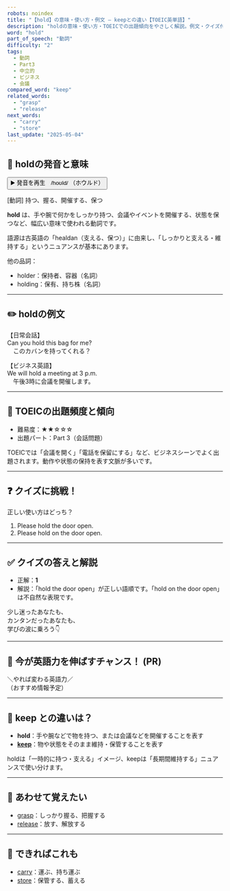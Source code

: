 ```yaml
---
robots: noindex
title: "【hold】の意味・使い方・例文 ― keepとの違い【TOEIC英単語】"
description: "holdの意味・使い方・TOEICでの出題傾向をやさしく解説。例文・クイズ付きでkeepとの違いもわかりやすく学べます。"
word: "hold"
part_of_speech: "動詞"
difficulty: "2"
tags:
  - 動詞
  - Part3
  - 中立的
  - ビジネス
  - 会議
compared_word: "keep"
related_words:
  - "grasp"
  - "release"
next_words:
  - "carry"
  - "store"
last_update: "2025-05-04"
---
```


## 🔰 holdの発音と意味

<button class="play-audio" onclick="playTTS('hold')">
  <span class="play-audio-main">
    ▶️ 発音を再生　/hoʊld/
  </span>
  <span class="play-audio-sub">
    （ホウルド）
  </span>
</button>

[動詞] 持つ、握る、開催する、保つ

**hold** は、手や腕で何かをしっかり持つ、会議やイベントを開催する、状態を保つなど、幅広い意味で使われる動詞です。

語源は古英語の「healdan（支える、保つ）」に由来し、「しっかりと支える・維持する」というニュアンスが基本にあります。

他の品詞：  
- holder：保持者、容器（名詞）
- holding：保有、持ち株（名詞）

---

## ✏️ holdの例文

【日常会話】  
Can you hold this bag for me?  
　このカバンを持ってくれる？

【ビジネス英語】  
We will hold a meeting at 3 p.m.  
　午後3時に会議を開催します。

---

## 🎯 TOEICの出題頻度と傾向

- 難易度：★★☆☆☆
- 出題パート：Part 3（会話問題）

TOEICでは「会議を開く」「電話を保留にする」など、ビジネスシーンでよく出題されます。動作や状態の保持を表す文脈が多いです。

---

## ❓ クイズに挑戦！

正しい使い方はどっち？

1. Please hold the door open.  
2. Please hold on the door open.

---

## ✅ クイズの答えと解説

- 正解：**1**
- 解説：「hold the door open」が正しい語順です。「hold on the door open」は不自然な表現です。

少し迷ったあなたも、  
カンタンだったあなたも、  
学びの波に乗ろう👇️

---

## 🚀 今が英語力を伸ばすチャンス！ (PR)

<div class="info-center">
＼やれば変わる英語力／<br>  
（おすすめ情報予定）
</div>

---

## 🤔  keep との違いは？

- **hold**：手や腕などで物を持つ、または会議などを開催することを表す
- **[keep](/keep)**：物や状態をそのまま維持・保管することを表す

holdは「一時的に持つ・支える」イメージ、keepは「長期間維持する」ニュアンスで使い分けます。

---

## 🧩 あわせて覚えたい

- [grasp](/grasp)：しっかり握る、把握する
- [release](/release)：放す、解放する

---

## 📖 できればこれも

- [carry](/carry)：運ぶ、持ち運ぶ
- [store](/store)：保管する、蓄える

<!-- cvid: aid01_bid28 -->
